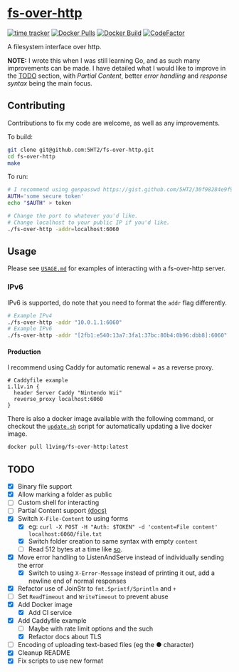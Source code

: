 # [fs-over-http](https://i.l1v.in)
[![time tracker](https://wakatime.com/badge/github/l1ving/fs-over-http.svg)](https://wakatime.com/badge/github/l1ving/fs-over-http)
[![Docker Pulls](https://img.shields.io/docker/pulls/l1ving/fs-over-http?logo=docker&logoColor=white)](https://hub.docker.com/r/l1ving/fs-over-http)
[![Docker Build](https://img.shields.io/github/workflow/status/5HT2/fs-over-http/docker-build?logo=docker&logoColor=white)](https://github.com/5HT2/fs-over-http/actions/workflows/docker-build.yml)
[![CodeFactor](https://img.shields.io/codefactor/grade/github/5HT2/fs-over-http?logo=codefactor&logoColor=white)](https://www.codefactor.io/repository/github/5HT2/fs-over-http)

A filesystem interface over http.

**NOTE:** I wrote this when I was still learning Go, and as such many improvements can be made. 
I have detailed what I would like to improve in the [TODO](#todo) section, with *Partial Content*,
better *error handling* and *response syntax* being the main focus.

## Contributing

Contributions to fix my code are welcome, as well as any improvements.

To build:
```bash
git clone git@github.com:5HT2/fs-over-http.git
cd fs-over-http
make
```

To run:
```bash
# I recommend using genpasswd https://gist.github.com/5HT2/30f98284e9f92e1b47b4df6e05a063fc
AUTH='some secure token'
echo "$AUTH" > token

# Change the port to whatever you'd like. 
# Change localhost to your public IP if you'd like.
./fs-over-http -addr=localhost:6060
```

## Usage

Please see [`USAGE.md`](https://github.com/5HT2/fs-over-http/blob/master/USAGE.md) for examples of interacting with
a fs-over-http server.

### IPv6

IPv6 is supported, do note that you need to format the `addr` flag differently.

```bash
# Example IPv4
./fs-over-http -addr "10.0.1.1:6060"
# Example IPv6
./fs-over-http -addr "[2fb1:e540:13a7:3fa1:37bc:80b4:0b96:dbb8]:6060"
```

#### Production

I recommend using Caddy for automatic renewal + as a reverse proxy.
```
# Caddyfile example
i.l1v.in {
  header Server Caddy "Nintendo Wii"
  reverse_proxy localhost:6060
}
```

There is also a docker image available with the following command, or checkout the 
[`update.sh`](https://github.com/5HT2/fs-over-http/blob/master/scripts/update.sh) script for automatically
updating a live docker image.
```bash
docker pull l1ving/fs-over-http:latest
```

## TODO

- [x] Binary file support
- [x] Allow marking a folder as public
- [ ] Custom shell for interacting
- [ ] Partial Content support [(docs)](https://developer.mozilla.org/en-US/docs/Web/HTTP/Status/206)
- [x] Switch `X-File-Content` to using forms
  - [x] eg: `curl -X POST -H "Auth: $TOKEN" -d 'content=File content' localhost:6060/file.txt`
  - [x] Switch folder creation to same syntax with empty `content`
  - [ ] Read 512 bytes at a time like [so](https://pkg.go.dev/github.com/valyala/fasthttp#RequestCtx.SetBodyStream).
- [x] Move error handling to ListenAndServe instead of individually sending the error
  - [x] Switch to using `X-Error-Message` instead of printing it out, add a newline end of normal responses
- [x] Refactor use of JoinStr to `fmt.Sprintf/Sprintln` and `+`
- [ ] Set `ReadTimeout` and `WriteTimeout` to prevent abuse
- [x] Add Docker image
  - [x] Add CI service
- [X] Add Caddyfile example
  - [ ] Maybe with rate limit options and the such
  - [X] Refactor docs about TLS
- [ ] Encoding of uploading text-based files (eg the ● character)
- [x] Cleanup README
- [x] Fix scripts to use new format
